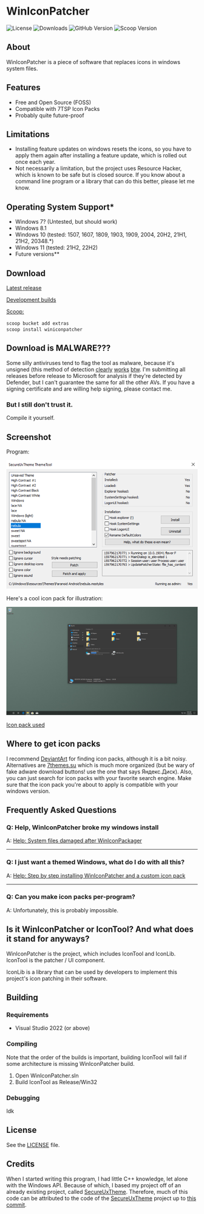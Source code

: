 # WinIconPatcher

![License](https://img.shields.io/github/license/ItsProfessional/WinIconPatcher) ![Downloads](https://img.shields.io/github/downloads/ItsProfessional/WinIconPatcher/total) ![GitHub Version](https://img.shields.io/github/v/release/ItsProfessional/WinIconPatcher) ![Scoop Version](https://img.shields.io/scoop/v/winiconpatcher?bucket=extras)

## About

WinIconPatcher is a piece of software that replaces icons in windows system files.

## Features

* Free and Open Source (FOSS)
* Compatible with 7TSP Icon Packs
* Probably quite future-proof

## Limitations

* Installing feature updates on windows resets the icons, so you have to apply them again after installing a feature update, which is rolled out once each year.
* Not necessarily a limitation, but the project uses Resource Hacker, which is known to be safe but is closed source. If you know about a command line program or a library that can do this better, please let me know.

## Operating System Support\*

* Windows 7? (Untested, but should work)
* Windows 8.1
* Windows 10 (tested: 1507, 1607, 1809, 1903, 1909, 2004, 20H2, 21H1, 21H2, 20348.*)
* Windows 11 (tested: 21H2, 22H2)
* Future versions\*\*

## Download

[Latest release](https://github.com/ItsProfessional/WinIconPatcher/releases/latest/download/IconTool.exe)

[Development builds](https://github.com/ItsProfessional/WinIconPatcher/actions)

[Scoop:](https://scoop.sh/)
```shell
scoop bucket add extras
scoop install winiconpatcher
```

## Download is MALWARE???

Some silly antiviruses tend to flag the tool as malware, because it's unsigned (this method of detection [clearly](https://www.securityweek.com/use-fake-code-signing-certificates-malware-surges) [works](https://www.zdnet.com/article/hackers-are-selling-legitimate-code-signing-certificates-to-evade-malware-detection/) [btw](https://web.archive.org/web/20200720160419/http://signedmalware.org/). I'm submitting all releases before release to Microsoft for analysis if they're detected by Defender, but I can't guarantee the same for all the other AVs. If you have a signing certificate and are willing help signing, please contact me.

### But I still don't trust it.

Compile it yourself.

## Screenshot

Program:

![IconTool Screenshot](resources/screenshot_icontool.png)

Here's a cool icon pack for illustration:

![Screenshot](resources/screenshot.png)

[Icon pack used](https://www.deviantart.com/niivu/art/foobar)

## Where to get icon packs

I recommend [DeviantArt](https://www.deviantart.com/tag/windows10themes) for finding icon packs, although it is a bit noisy. Alternatives are [7themes.su](https://7themes.su/) which is much more organized (but be wary of fake adware download buttons! use the one that says Яндекс.Диск). Also, you can just search for icon packs with your favorite search engine. Make sure that the icon pack you're about to apply is compatible with your windows version.

## Frequently Asked Questions

### **Q: Help, WinIconPatcher broke my windows install**

A: [Help: System files damaged after WinIconPackager](https://github.com/ItsProfessional/WinIconPatcher/wiki/Help:-Login-loop-after-installing-WinIconPatcher)

---

### **Q: I just want a themed Windows, what do I do with all this?**

A: [Help: Step by step installing WinIconPatcher and a custom icon pack](https://github.com/ItsProfessional/WinIconPatcher/wiki/Help:-Step-by-step-installing-WinIconPatcher-and-a-custom-icon-pack)

---

### **Q: Can you make icon packs per-program?**

A: Unfortunately, this is probably impossible.

## Is it WinIconPatcher or IconTool? And what does it stand for anyways?

WinIconPatcher is the project, which includes IconTool and IconLib. IconTool is the patcher / UI component.

IconLib is a library that can be used by developers to implement this project's icon patching in their software.

## Building

### Requirements

* Visual Studio 2022 (or above)

### Compiling

Note that the order of the builds is important, building IconTool will fail if some architecture is missing WinIconPatcher build.

1. Open WinIconPatcher.sln
2. Build IconTool as Release/Win32

### Debugging

Idk

## License

See the [LICENSE](LICENSE) file.

## Credits

When I started writing this program, I had little C++ knowledge, let alone with the Windows API. Because of which, I based my project off of an already existing project, called [SecureUxTheme](https://github.com/namazso/SecureUxTheme). Therefore, much of this code can be attributed to the code of the [SecureUxTheme](https://github.com/namazso/SecureUxTheme) project up to [this commit](https://github.com/namazso/SecureUxTheme/commit/f14e3f0afcfdb95f31855cda4792acdf62820d83).
